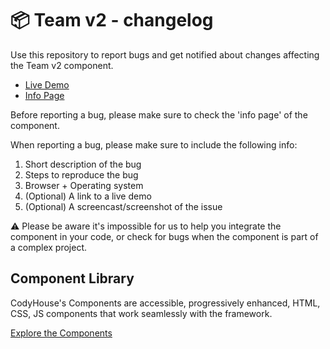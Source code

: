 # 📦 Team v2 - changelog

Use this repository to report bugs and get notified about changes affecting the Team v2 component.

- [Live Demo](https://codyhouse.co/ds/components/app/team-v2)
- [Info Page](https://codyhouse.co/ds/components/info/team-v2)

Before reporting a bug, please make sure to check the 'info page' of the component. 

When reporting a bug, please make sure to include the following info:

1. Short description of the bug
2. Steps to reproduce the bug
3. Browser + Operating system
4. (Optional) A link to a live demo
5. (Optional) A screencast/screenshot of the issue

⚠️ Please be aware it's impossible for us to help you integrate the component in your code, or check for bugs when the component is part of a complex project.

## Component Library

CodyHouse's Components are accessible, progressively enhanced, HTML, CSS, JS components that work seamlessly with the framework.

[Explore the Components](https://codyhouse.co/ds/components)
